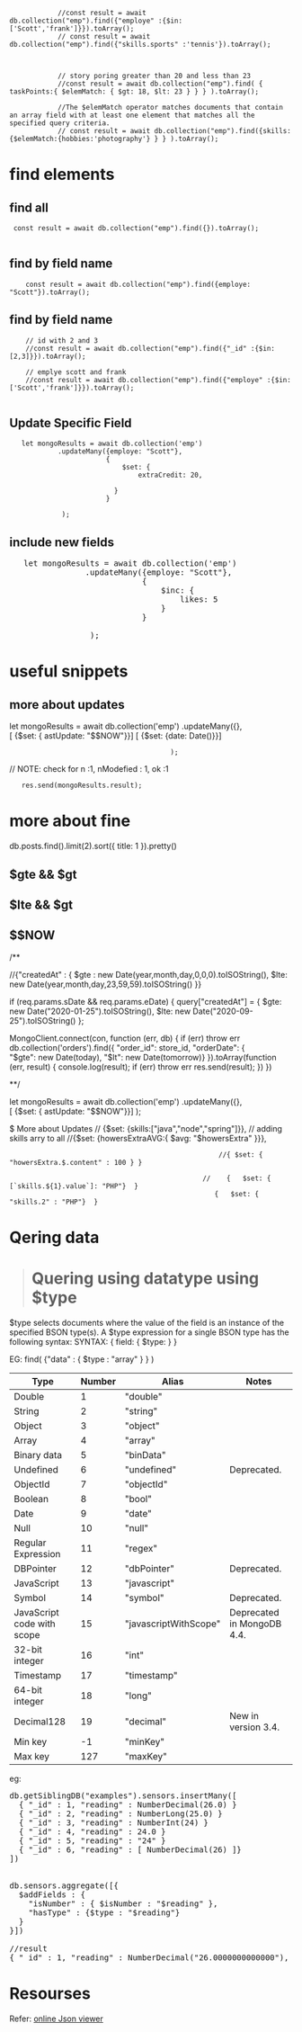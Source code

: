 

                //const result = await db.collection("emp").find({"employe" :{$in:['Scott','frank']}}).toArray(); 
                // const result = await db.collection("emp").find({"skills.sports" :'tennis'}).toArray(); 
              
 

                // story poring greater than 20 and less than 23               
                //const result = await db.collection("emp").find( {  taskPoints:{ $elemMatch: { $gt: 18, $lt: 23 } } } ).toArray(); 

                //The $elemMatch operator matches documents that contain an array field with at least one element that matches all the specified query criteria.
                // const result = await db.collection("emp").find({skills:{$elemMatch:{hobbies:'photography'} } } ).toArray(); 
                


                
# find elements

## find all

```
 const result = await db.collection("emp").find({}).toArray();
 
 ```

## find by field name
``` 
    const result = await db.collection("emp").find({employe: "Scott"}).toArray();
```

## find by field name 

```
    // id with 2 and 3
    //const result = await db.collection("emp").find({"_id" :{$in:[2,3]}}).toArray(); 

    // emplye scott and frank
    //const result = await db.collection("emp").find({"employe" :{$in:['Scott','frank']}}).toArray(); 
               
```















## Update Specific Field

       let mongoResults = await db.collection('emp')
                .updateMany({employe: "Scott"},  
                            {
                                $set: {
                                    extraCredit: 20,
                                    
                              }
                            }
                           
                 ); 
## include new fields
<pre>
   let mongoResults = await db.collection('emp')
                .updateMany({employe: "Scott"},  
                            {
                                $inc: {
                                    likes: 5
                                }
                            }
                           
                 ); 
</pre>




# useful snippets
## more about updates

   let mongoResults = await db.collection('emp')
                                           .updateMany({},  
                                                      [ {$set: { astUpdate: "$$NOW"}}]
                                                      [ {$set: {date: Date()}}]
                       
                                            );  
 // NOTE:  check for n :1, nModefied : 1, ok :1


       res.send(mongoResults.result);  



# more about fine
db.posts.find().limit(2).sort({ title: 1 }).pretty()




  
  ## $gte && $gt 

  ## $lte && $gt

  ## $$NOW
  /**

 //{"createdAt" : { $gte : new Date(year,month,day,0,0,0).toISOString(), $lte:  new Date(year,month,day,23,59,59).toISOString() }}


if (req.params.sDate && req.params.eDate) {
      query["createdAt"] = {
        $gte:  new Date("2020-01-25").toISOString(),
        $lte:    new Date("2020-09-25").toISOString()
      };


MongoClient.connect(con, function (err, db) {
    if (err) throw err
    db.collection('orders').find({ "order_id": store_id, "orderDate": {     
       "$gte": new Date(today), "$lt": new Date(tomorrow)}
     }).toArray(function (err, result) {
        console.log(result);
        if (err) throw err
          res.send(result);
    })
  })


  **/
 

  let mongoResults = await db.collection('emp')
                                           .updateMany({},  
                                                      [ {$set: { astUpdate: "$$NOW"}}]
                                            );
           


$ More about Updates
     //  {$set: {skills:["java","node","spring"]}},  // adding skills arry to all
    //{$set: {howersExtraAVG:{ $avg: "$howersExtra" }}}, 

                                                        //{ $set: { "howersExtra.$.content" : 100 } }
                                                      
                                                    //    {   $set: { [`skills.${1}.value`]: "PHP"}  }
                                                       {   $set: { "skills.2" : "PHP"}  }










# Qering data 

> # Quering using datatype using $type
$type selects documents where the value of the field is an instance of the specified BSON type(s).
A $type expression for a single BSON type has the following syntax:
SYNTAX: { field: { $type: <BSON type> } }

EG: find( {"data" : { $type : "array" } } )

| Type                       | Number | Alias                 | Notes                      |
| -------------------------- | ------ | --------------------- | -------------------------- |
| Double                     | 1      | "double"              |                            |
| String                     | 2      | "string"              |                            |
| Object                     | 3      | "object"              |                            |
| Array                      | 4      | "array"               |                            |
| Binary data                | 5      | "binData"             |                            |
| Undefined                  | 6      | "undefined"           | Deprecated.                |
| ObjectId                   | 7      | "objectId"            |                            |
| Boolean                    | 8      | "bool"                |                            |
| Date                       | 9      | "date"                |                            |
| Null                       | 10     | "null"                |                            |
| Regular Expression         | 11     | "regex"               |                            |
| DBPointer                  | 12     | "dbPointer"           | Deprecated.                |
| JavaScript                 | 13     | "javascript"          |                            |
| Symbol                     | 14     | "symbol"              | Deprecated.                |
| JavaScript code with scope | 15     | "javascriptWithScope" | Deprecated in MongoDB 4.4. |
| 32-bit integer             | 16     | "int"                 |                            |
| Timestamp                  | 17     | "timestamp"           |                            |
| 64-bit integer             | 18     | "long"                |                            |
| Decimal128                 | 19     | "decimal"             | New in version 3.4.        |
| Min key                    | \-1    | "minKey"              |                            |
| Max key                    | 127    | "maxKey"              |                            |


eg:
<pre>
db.getSiblingDB("examples").sensors.insertMany([
  { "_id" : 1, "reading" : NumberDecimal(26.0) }
  { "_id" : 2, "reading" : NumberLong(25.0) }
  { "_id" : 3, "reading" : NumberInt(24) }
  { "_id" : 4, "reading" : 24.0 }
  { "_id" : 5, "reading" : "24" }
  { "_id" : 6, "reading" : [ NumberDecimal(26) ]}
])


db.sensors.aggregate([{
  $addFields : {
    "isNumber" : { $isNumber : "$reading" },
    "hasType" : {$type : "$reading"}
  }
}])

//result
{ "_id" : 1, "reading" : NumberDecimal("26.0000000000000"),<b> "isNum " : true, </b>"type" : "decimal" }
</pre>









# Resourses

Refer: [online Json viewer](http://jsonviewer.stack.hu/ "online Json viewer")

